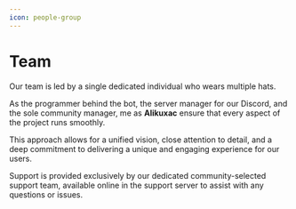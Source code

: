 ```yaml
---
icon: people-group
---
```


# Team

Our team is led by a single dedicated individual who wears multiple hats.&#x20;

As the programmer behind the bot, the server manager for our Discord, and the sole community manager, me as **Alikuxac** ensure that every aspect of the project runs smoothly.&#x20;

This approach allows for a unified vision, close attention to detail, and a deep commitment to delivering a unique and engaging experience for our users.

Support is provided exclusively by our dedicated community-selected support team, available online in the support server to assist with any questions or issues.
